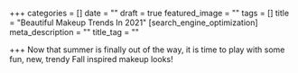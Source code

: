 +++
categories = []
date = ""
draft = true
featured_image = ""
tags = []
title = "Beautiful Makeup Trends In 2021"
[search_engine_optimization]
meta_description = ""
title_tag = ""

+++
Now that summer is finally out of the way, it is time to play with some fun, new, trendy Fall inspired makeup looks!